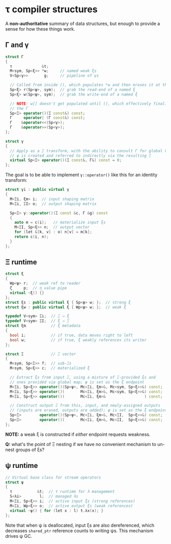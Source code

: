 # τ compiler structures
A **non-authoritative** summary of data structures, but enough to provide a sense for how these things work.


## Γ and γ
```cpp
struct Γ
{
  τ             &t;
  M<sym, Sp<ξ>> *w;     // named weak ξs
  V<Sp<γ>>       g;     // pipeline of γs

  // Called from inside (), which populates *w and then erases it at the end
  Sp<ξ> r(Sp<ψ>, sym);  // grab the read-end of a named ξ
  Sp<ξ> w(Sp<ψ>, sym);  // grab the write-end of a named ξ

  // NOTE: w[] doesn't get populated until (), which effectively finalizes
  // the Γ
  Sp<Ξ> operator()(Ξ const&) const;
  Γ     operator| (Γ const&) const;
  Γ    &operator<<(Sp<γ>);
  Γ    &operator>>(Sp<γ>);
};

struct γ
{
  // Apply as a Ξ transform, with the ability to consult Γ for global ξs
  // ψ is created and referred to indirectly via the resulting Ξ
  virtual Sp<Ξ> operator()(Ξ const&, Γ&) const = 0;
};
```

The goal is to be able to implement `γ::operator()` like this for an identity transform:

```cpp
struct γi : public virtual γ
{
  M<Ξi, ξm> i;  // input shaping matrix
  M<Ξi, ΞI> o;  // output shaping matrix

  Sp<Ξ> γ::operator()(Ξ const &c, Γ &g) const
  {
    auto m = c(i);   // materialize input ξs
    M<ΞI, Sp<ξ>> n;  // output vector
    for (let &[k, v] : o) n[v] = m[k];
    return c(i, n);
  }
};
```


## Ξ runtime
```cpp
struct ξ
{
  Wp<ψ> r;  // weak ref to reader
  ζ     p;  // η value pipe
  virtual ~ξ() {}
};
struct ξs : public virtual ξ { Sp<ψ> w; };  // strong ξ
struct ξw : public virtual ξ { Wp<ψ> w; };  // weak ξ

typedef V<sym> Ξi;  // Ξ → ξ
typedef V<sym> ΞI;  // ξ → Ξ
struct ξm           // ξ metadata
{
  bool i;           // if true, data moves right to left
  bool w;           // if true, ξ weakly references its writer
};

struct Ξ            // Ξ vector
{
  M<sym, Sp<Ξ>> f;  // sub-Ξs
  M<sym, Sp<ξ>> c;  // materialized ξ

  // Extract ξs from input Ξ, using a mixture of Ξ-provided ξs and
  // ones provided via global map; ψ is set as the ξ endpoint
  M<Ξi, Sp<ξ>> operator()(Sp<ψ>, Mc<Ξi, ξm>&, Mc<sym, Sp<ξ>>&) const;
  M<Ξi, Sp<ξ>> operator()(       Mc<Ξi, ξm>&, Mc<sym, Sp<ξ>>&) const;
  M<Ξi, Sp<ξ>> operator()(       Mc<Ξi, ξm>&                 ) const;

  // Construct output Ξ from this, input, and newly-assigned outputs
  // (inputs are erased, outputs are added); ψ is set as the ξ endpoint
  Sp<Ξ>        operator()(Sp<ψ>, Mc<Ξi, ξm>&, Mc<ΞI,  Sp<ξ>>&) const;
  Sp<Ξ>        operator()(       Mc<Ξi, ξm>&, Mc<ΞI,  Sp<ξ>>&) const;
};
```

**NOTE:** a weak ξ is constructed if _either_ endpoint requests weakness.

**Q:** what's the point of Ξ nesting if we have no convenient mechanism to un-nest groups of ξs?


## ψ runtime
```cpp
// Virtual base class for stream operators
struct ψ
{
  τ           &t;  // τ runtime for λ management
  S<λi>        l;  // managed λs
  M<Ξi, Sp<ξ>> i;  // active input ξs (strong references)
  M<Ξi, Wp<ξ>> o;  // active output ξs (weak references)
  virtual ~ψ() { for (let x : l) t.λx(x); }
};
```

Note that when ψ is deallocated, input ξs are also dereferenced, which decreases `shared_ptr` reference counts to writing ψs. This mechanism drives ψ GC.
